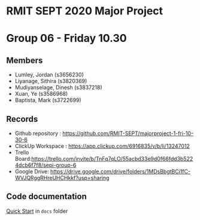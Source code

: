 # RMIT SEPT 2020 Major Project

# Group 06 - Friday 10.30

## Members
* Lumley, Jordan (s3656230)
* Liyanage, Sithira (s3820369)
* Mudiyanselage, Dinesh (s3837218)
* Xuan, Ye (s3586968)
* Baptista, Mark (s3722699)

## Records

* Github repository : https://github.com/RMIT-SEPT/majorproject-1-fri-10-30-6
* ClickUp Workspace : https://app.clickup.com/6916835/v/b/li/13247012
* Trello Board:https://trello.com/invite/b/TnFq7qLO/55acbd33e9d0f66fdd3b5224dcb6f7f8/sepi-group-6
* Google Drive: https://drive.google.com/drive/folders/1MDsBbgtBCi1fC-WVJQRggRHreUHCHkkf?usp=sharing


## Code documentation

[Quick Start](/docs/README.md) in `docs` folder
